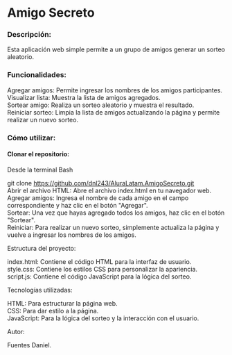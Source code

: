 # Amigo Secreto

### Descripción:

Esta aplicación web simple permite a un grupo de amigos generar un sorteo aleatorio.

### Funcionalidades:

Agregar amigos: Permite ingresar los nombres de los amigos participantes.    
Visualizar lista: Muestra la lista de amigos agregados.    
Sortear amigo: Realiza un sorteo aleatorio y muestra el resultado.    
Reiniciar sorteo: Limpia la lista de amigos actualizando la página y permite realizar un nuevo sorteo.    

### Cómo utilizar:

#### Clonar el repositorio:

Desde la terminal Bash    

git clone https://github.com/dnl243/AluraLatam.AmigoSecreto.git      
Abrir el archivo HTML: Abre el archivo index.html en tu navegador web.     
Agregar amigos: Ingresa el nombre de cada amigo en el campo correspondiente y haz clic en el botón "Agregar".     
Sortear: Una vez que hayas agregado todos los amigos, haz clic en el botón "Sortear".     
Reiniciar: Para realizar un nuevo sorteo, simplemente actualiza la página y vuelve a ingresar los nombres de los amigos.     

Estructura del proyecto:

index.html: Contiene el código HTML para la interfaz de usuario.    
style.css: Contiene los estilos CSS para personalizar la apariencia.    
script.js: Contiene el código JavaScript para la lógica del sorteo.    

Tecnologías utilizadas:

HTML: Para estructurar la página web.    
CSS: Para dar estilo a la página.    
JavaScript: Para la lógica del sorteo y la interacción con el usuario.    

Autor: 

Fuentes Daniel.